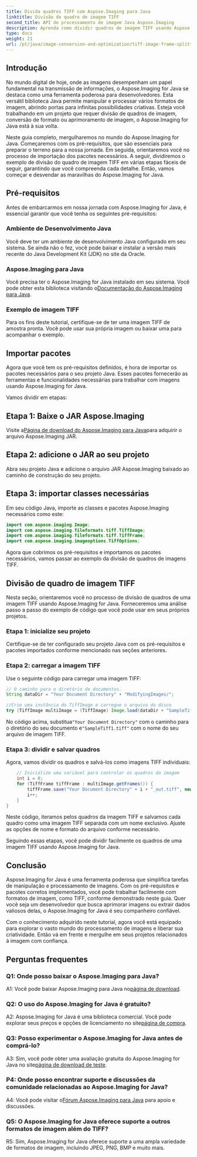 ```yaml
---
title: Divida quadros TIFF com Aspose.Imaging para Java
linktitle: Divisão de quadro de imagem TIFF
second_title: API de processamento de imagem Java Aspose.Imaging
description: Aprenda como dividir quadros de imagem TIFF usando Aspose.Imaging for Java. Guia passo a passo com pré-requisitos, exemplo de código e perguntas frequentes para desenvolvedores.
type: docs
weight: 21
url: /pt/java/image-conversion-and-optimization/tiff-image-frame-splitting/
---
```

## Introdução

No mundo digital de hoje, onde as imagens desempenham um papel fundamental na transmissão de informações, o Aspose.Imaging for Java se destaca como uma ferramenta poderosa para desenvolvedores. Esta versátil biblioteca Java permite manipular e processar vários formatos de imagem, abrindo portas para infinitas possibilidades criativas. Esteja você trabalhando em um projeto que requer divisão de quadros de imagem, conversão de formato ou aprimoramento de imagem, o Aspose.Imaging for Java está à sua volta.

Neste guia completo, mergulharemos no mundo do Aspose.Imaging for Java. Começaremos com os pré-requisitos, que são essenciais para preparar o terreno para a nossa jornada. Em seguida, orientaremos você no processo de importação dos pacotes necessários. A seguir, dividiremos o exemplo de divisão do quadro de imagem TIFF em várias etapas fáceis de seguir, garantindo que você compreenda cada detalhe. Então, vamos começar e desvendar as maravilhas do Aspose.Imaging for Java.

## Pré-requisitos

Antes de embarcarmos em nossa jornada com Aspose.Imaging for Java, é essencial garantir que você tenha os seguintes pré-requisitos:

### Ambiente de Desenvolvimento Java
Você deve ter um ambiente de desenvolvimento Java configurado em seu sistema. Se ainda não o fez, você pode baixar e instalar a versão mais recente do Java Development Kit (JDK) no site da Oracle.

### Aspose.Imaging para Java
 Você precisa ter o Aspose.Imaging for Java instalado em seu sistema. Você pode obter esta biblioteca visitando o[Documentação do Aspose.Imaging para Java](https://reference.aspose.com/imaging/java/).

### Exemplo de imagem TIFF
Para os fins deste tutorial, certifique-se de ter uma imagem TIFF de amostra pronta. Você pode usar sua própria imagem ou baixar uma para acompanhar o exemplo.

## Importar pacotes

Agora que você tem os pré-requisitos definidos, é hora de importar os pacotes necessários para o seu projeto Java. Esses pacotes fornecerão as ferramentas e funcionalidades necessárias para trabalhar com imagens usando Aspose.Imaging for Java.

Vamos dividir em etapas:

## Etapa 1: Baixe o JAR Aspose.Imaging

 Visite a[Página de download do Aspose.Imaging para Java](https://releases.aspose.com/imaging/java/)para adquirir o arquivo Aspose.Imaging JAR.

## Etapa 2: adicione o JAR ao seu projeto

Abra seu projeto Java e adicione o arquivo JAR Aspose.Imaging baixado ao caminho de construção do seu projeto.

## Etapa 3: importar classes necessárias

Em seu código Java, importe as classes e pacotes Aspose.Imaging necessários como este:

```java
import com.aspose.imaging.Image;
import com.aspose.imaging.fileformats.tiff.TiffImage;
import com.aspose.imaging.fileformats.tiff.TiffFrame;
import com.aspose.imaging.imageoptions.TiffOptions;
```

Agora que cobrimos os pré-requisitos e importamos os pacotes necessários, vamos passar ao exemplo da divisão de quadros de imagens TIFF.

## Divisão de quadro de imagem TIFF

Nesta seção, orientaremos você no processo de divisão de quadros de uma imagem TIFF usando Aspose.Imaging for Java. Forneceremos uma análise passo a passo do exemplo de código que você pode usar em seus próprios projetos.

### Etapa 1: inicialize seu projeto
Certifique-se de ter configurado seu projeto Java com os pré-requisitos e pacotes importados conforme mencionado nas seções anteriores.

### Etapa 2: carregar a imagem TIFF
Use o seguinte código para carregar uma imagem TIFF:

```java
// O caminho para o diretório de documentos.
String dataDir = "Your Document Directory" + "ModifyingImages/";

//Crie uma instância do TiffImage e carregue o arquivo do disco
try (TiffImage multiImage = (TiffImage) Image.load(dataDir + "SampleTiff1.tiff")) {
```

 No código acima, substitua`"Your Document Directory"` com o caminho para o diretório do seu documento e`"SampleTiff1.tiff"` com o nome do seu arquivo de imagem TIFF.

### Etapa 3: dividir e salvar quadros
Agora, vamos dividir os quadros e salvá-los como imagens TIFF individuais:

```java
    // Inicialize uma variável para controlar os quadros da imagem
    int i = 0;
    for (TiffFrame tiffFrame : multiImage.getFrames()) {
        tiffFrame.save("Your Document Directory" + i + "_out.tiff", new TiffOptions(TiffExpectedFormat.TiffJpegRgb));
        i++;
    }
}
```

Neste código, iteramos pelos quadros da imagem TIFF e salvamos cada quadro como uma imagem TIFF separada com um nome exclusivo. Ajuste as opções de nome e formato do arquivo conforme necessário.

Seguindo essas etapas, você pode dividir facilmente os quadros de uma imagem TIFF usando Aspose.Imaging for Java.

## Conclusão

Aspose.Imaging for Java é uma ferramenta poderosa que simplifica tarefas de manipulação e processamento de imagens. Com os pré-requisitos e pacotes corretos implementados, você pode trabalhar facilmente com formatos de imagem, como TIFF, conforme demonstrado neste guia. Quer você seja um desenvolvedor que busca aprimorar imagens ou extrair dados valiosos delas, o Aspose.Imaging for Java é seu companheiro confiável.

Com o conhecimento adquirido neste tutorial, agora você está equipado para explorar o vasto mundo do processamento de imagens e liberar sua criatividade. Então vá em frente e mergulhe em seus projetos relacionados à imagem com confiança.

## Perguntas frequentes

### Q1: Onde posso baixar o Aspose.Imaging para Java?

 A1: Você pode baixar Aspose.Imaging para Java no[página de download](https://releases.aspose.com/imaging/java/).

### Q2: O uso do Aspose.Imaging for Java é gratuito?

 A2: Aspose.Imaging for Java é uma biblioteca comercial. Você pode explorar seus preços e opções de licenciamento no site[página de compra](https://purchase.aspose.com/buy).

### Q3: Posso experimentar o Aspose.Imaging for Java antes de comprá-lo?

 A3: Sim, você pode obter uma avaliação gratuita do Aspose.Imaging for Java no site[página de download de teste](https://releases.aspose.com/).

### P4: Onde posso encontrar suporte e discussões da comunidade relacionadas ao Aspose.Imaging for Java?

 A4: Você pode visitar o[Fórum Aspose.Imaging para Java](https://forum.aspose.com/) para apoio e discussões.

### Q5: O Aspose.Imaging for Java oferece suporte a outros formatos de imagem além do TIFF?

R5: Sim, Aspose.Imaging for Java oferece suporte a uma ampla variedade de formatos de imagem, incluindo JPEG, PNG, BMP e muito mais.